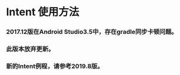 # Intent 使用方法
### 2017.12版在Android Studio3.5中，存在gradle同步卡顿问题。
### 此版本放弃更新。
### 新的Intent例程，请参考2019.8版。
